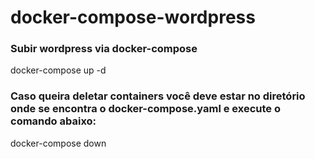 # docker-compose-wordpress

### Subir wordpress via docker-compose
docker-compose up -d

### Caso queira deletar containers você deve estar no diretório onde se encontra o docker-compose.yaml e execute o comando abaixo:
docker-compose down
